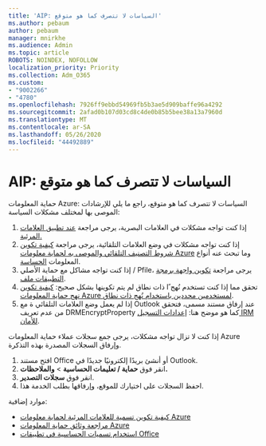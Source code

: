 ```yaml
---
title: 'AIP: السياسات لا تتصرف كما هو متوقع'
ms.author: pebaum
author: pebaum
manager: mnirkhe
ms.audience: Admin
ms.topic: article
ROBOTS: NOINDEX, NOFOLLOW
localization_priority: Priority
ms.collection: Adm_O365
ms.custom:
- "9002266"
- "4780"
ms.openlocfilehash: 7926ff9ebbd54969fb5b3ae5d909baffe96a4292
ms.sourcegitcommit: 2afad0b107d03cd8c4de0b85b5bee38a13a7960d
ms.translationtype: MT
ms.contentlocale: ar-SA
ms.lasthandoff: 05/26/2020
ms.locfileid: "44492889"
---
```

# <a name="aip-policies-not-behaving-as-expected"></a>AIP: السياسات لا تتصرف كما هو متوقع

حماية المعلومات Azure: السياسات لا تتصرف كما هو متوقع، راجع ما يلي للإرشادات الموصى بها لمختلف مشكلات السياسة:

1. إذا كنت تواجه مشكلات في العلامات البصرية، يرجى مراجعة [عند تطبيق العلامات المرئية.](https://docs.microsoft.com/azure/information-protection/configure-policy-markings#when-visual-markings-are-applied)
2. إذا كنت تواجه مشكلات في وضع العلامات التلقائية، يرجى مراجعة [كيفية تكوين شروط التصنيف التلقائي والموصى به لحماية معلومات Azure](https://docs.microsoft.com/azure/information-protection/configure-policy-classification) وما تبحث عنه أنواع المعلومات [الحساسة](https://docs.microsoft.com/office365/securitycompliance/what-the-sensitive-information-types-look-for).
3. إذا كنت تواجه مشاكل مع حماية الأصلي / Pfile، يرجى مراجعة [تكوين واجهة برمجة التطبيقات ملف](https://docs.microsoft.com/azure/information-protection/develop/file-api-configuration).
4. تحقق مما إذا كنت تستخدم نُهج ًا ذات نطاق لم يتم تكوينها بشكل صحيح: [كيفية تكوين نهج حماية المعلومات Azure لمستخدمين محددين باستخدام نُهج ذات نطاق](https://docs.microsoft.com/azure/information-protection/configure-policy-scope).
5. إذا لم يعمل وضع العلامات التلقائي ة مع Outlook عند إرفاق مستند مسمى، فتحقق من عدم تعريف DRMEncryptProperty كما هو موضح هنا: [إعدادات التسجيل IRM للأمان](https://docs.microsoft.com/deployoffice/security/protect-sensitive-messages-and-documents-by-using-irm-in-office#office-2016-irm-registry-key-options).

إذا كنت لا تزال تواجه مشكلات، يرجى جمع سجلات عملاء حماية المعلومات Azure وإرفاق السجلات المصدرة بهذه التذكرة.

1. افتح مستند Office أو أنشئ بريدًا إلكترونيًا جديدًا في Outlook.
2. انقر فوق **حماية / تعليمات الحساسية**  >  **والملاحظات.**
3. انقر فوق **سجلات التصدير**.
4. احفظ السجلات على اختيارك للموقع، وإرفاقها بطلب الخدمة هذا.

موارد إضافية:

- [كيفية تكوين تسمية للعلامات المرئية لحماية معلومات Azure](https://docs.microsoft.com/azure/information-protection/configure-policy-markings)
- [مراجعة وثائق حماية المعلومات Azure](https://docs.microsoft.com/azure/information-protection/what-is-information-protection)
- [استخدام تسميات الحساسية في تطبيقات Office](https://docs.microsoft.com/microsoft-365/compliance/sensitivity-labels-office-apps)

